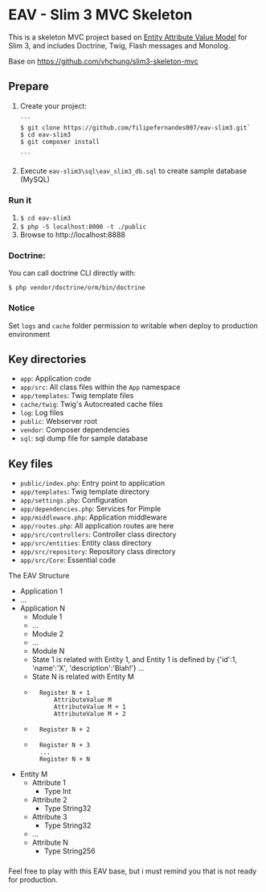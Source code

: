 # EAV - Slim 3 MVC Skeleton

This is a skeleton MVC project based on [Entity Attribute Value Model](https://en.wikipedia.org/wiki/Entity%E2%80%93attribute%E2%80%93value_model) for Slim 3,
and includes Doctrine, Twig, Flash messages and Monolog.

Base on https://github.com/vhchung/slim3-skeleton-mvc

## Prepare

1. Create your project:

       ```
       $ git clone https://github.com/filipefernandes007/eav-slim3.git`
       $ cd eav-slim3
       $ git composer install

       ```

2. Execute `eav-slim3\sql\eav_slim3_db.sql` to create sample database (MySQL)

### Run it

1. `$ cd eav-slim3`
2. `$ php -S localhost:8000 -t ./public`
3. Browse to http://localhost:8888

### Doctrine:

You can call doctrine CLI directly with:

`$ php vendor/doctrine/orm/bin/doctrine`

### Notice

Set `logs` and `cache` folder permission to writable when deploy to production environment

## Key directories

* `app`: Application code
* `app/src`: All class files within the `App` namespace
* `app/templates`: Twig template files
* `cache/twig`: Twig's Autocreated cache files
* `log`: Log files
* `public`: Webserver root
* `vendor`: Composer dependencies
* `sql`: sql dump file for sample database

## Key files

* `public/index.php`: Entry point to application
* `app/templates`: Twig template directory
* `app/settings.php`: Configuration
* `app/dependencies.php`: Services for Pimple
* `app/middleware.php`: Application middleware
* `app/routes.php`: All application routes are here
* `app/src/controllers`: Controller class directory
* `app/src/entities`: Entity class directory
* `app/src/repository`: Repository class directory
* `app/src/Core`: Essential code

The EAV Structure

- Application 1
-	...
- Application N
	- Module 1
	-	...
	- Module 2
	- ...	
	- Module N
	-	State 1 is related with Entity 1, and Entity 1 is defined by {'id':1, 'name':'X', 'description':'Blah!'} 
			...
	-	State N is related with Entity M
	-		Register N + 1 
				AttributeValue M
				AttributeValue M + 1
				AttributeValue M + 2
	-		Register N + 2
		
	-		Register N + 3
			...
			Register N + N

- Entity M
	- Attribute 1
		- Type Int
	- Attribute 2
		- Type String32
	- Attribute 3
		- Type String32
	- ...
	- Attribute N
		- Type String256

###

Feel free to play with this EAV base, but i must remind you that is not ready for production.




